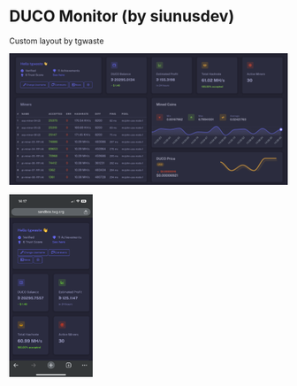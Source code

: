 # DUCO Monitor (by siunusdev)
Custom layout by tgwaste

![duco-monitor Screenshot](
https://raw.githubusercontent.com/tgwaste/duco-monitor/main/v2023/screenshot.png)

<img src="https://raw.githubusercontent.com/tgwaste/duco-monitor/main/v2023/mobile.png" alt="duco-monitor Mobile Screenshot" width="30%">

